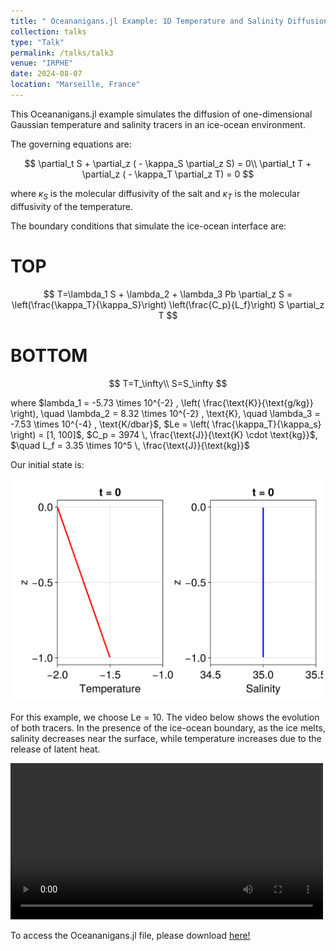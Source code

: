 ```yaml
---
title: " Oceananigans.jl Example: 1D Temperature and Salinity Diffusion at the ice-ocean interface"
collection: talks
type: "Talk"
permalink: /talks/talk3
venue: "IRPHE"
date: 2024-08-07
location: "Marseille, France"
---
```


This Oceananigans.jl example simulates the diffusion of one-dimensional Gaussian temperature and salinity tracers in an ice-ocean environment.

The governing equations are:

$$
\partial_t S + \partial_z ( - \kappa_S \partial_z S) = 0\\
\partial_t T + \partial_z ( - \kappa_T \partial_z T) = 0
$$

where $\kappa_S$ is the molecular diffusivity of the salt and $\kappa_T$ is the molecular diffusivity of the temperature.

The boundary conditions that simulate the ice-ocean interface are:

# TOP

$$
T=\lambda_1 S + \lambda_2 + \lambda_3 Pb
\partial_z S = \left(\frac{\kappa_T}{\kappa_S}\right) \left(\frac{C_p}{L_f}\right) S \partial_z T
$$

# BOTTOM

$$
T=T_\infty\\
S=S_\infty
$$

where \$lambda_1 = -5.73 \times 10^{-2} \, \left( \frac{\text{K}}{\text{g/kg}} \right), \quad
\lambda_2 = 8.32 \times 10^{-2} \, \text{K}, \quad
\lambda_3 = -7.53 \times 10^{-4} \, \text{K/dbar}$, $Le = \left( \frac{\kappa_T}{\kappa_s} \right) = [1, 100]$, $C_p = 3974 \, \frac{\text{J}}{\text{K} \cdot \text{kg}}$, $\quad L_f = 3.35 \times 10^5 \, \frac{\text{J}}{\text{kg}}$


Our initial state is:

<img src="/images/Exemples/IC_TS_iceocean.png" width="500">

For this example, we choose $\text{Le} = 10$. The video below shows the evolution of both tracers. In the presence of the ice-ocean boundary, as the ice melts, salinity decreases near the surface, while temperature increases due to the release of latent heat.


<video src="/videos/Exemples/one_dimensional_diffusion_TS_iceocean.mp4" width="500" controls></video>

To access the Oceananigans.jl file, please download
[here!](http://sofiallende.github.io/files/Exemples/one_dimensional_diffusionTS_iceoceanBC.jl)

